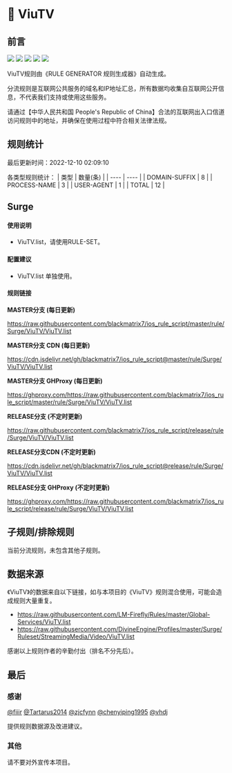 # 🧸 ViuTV

## 前言

![](https://shields.io/badge/-移除重复规则-ff69b4) ![](https://shields.io/badge/-DOMAIN与DOMAIN--SUFFIX合并-green) ![](https://shields.io/badge/-DOMAIN--SUFFIX间合并-critical) ![](https://shields.io/badge/-DOMAIN--SUFFIX与DOMAIN--KEYWORD合并-blue) ![](https://shields.io/badge/-IP--CIDR(6)合并-blueviolet) 

ViuTV规则由《RULE GENERATOR 规则生成器》自动生成。

分流规则是互联网公共服务的域名和IP地址汇总，所有数据均收集自互联网公开信息，不代表我们支持或使用这些服务。

请通过【中华人民共和国 People's Republic of China】合法的互联网出入口信道访问规则中的地址，并确保在使用过程中符合相关法律法规。

## 规则统计

最后更新时间：2022-12-10 02:09:10

各类型规则统计：
| 类型 | 数量(条)  | 
| ---- | ----  |
| DOMAIN-SUFFIX | 8  | 
| PROCESS-NAME | 3  | 
| USER-AGENT | 1  | 
| TOTAL | 12  | 


## Surge 

#### 使用说明
- ViuTV.list，请使用RULE-SET。

#### 配置建议
- ViuTV.list 单独使用。

#### 规则链接
**MASTER分支 (每日更新)**

https://raw.githubusercontent.com/blackmatrix7/ios_rule_script/master/rule/Surge/ViuTV/ViuTV.list

**MASTER分支 CDN (每日更新)**

https://cdn.jsdelivr.net/gh/blackmatrix7/ios_rule_script@master/rule/Surge/ViuTV/ViuTV.list

**MASTER分支 GHProxy (每日更新)**

https://ghproxy.com/https://raw.githubusercontent.com/blackmatrix7/ios_rule_script/master/rule/Surge/ViuTV/ViuTV.list

**RELEASE分支 (不定时更新)**

https://raw.githubusercontent.com/blackmatrix7/ios_rule_script/release/rule/Surge/ViuTV/ViuTV.list

**RELEASE分支CDN (不定时更新)**

https://cdn.jsdelivr.net/gh/blackmatrix7/ios_rule_script@release/rule/Surge/ViuTV/ViuTV.list

**RELEASE分支 GHProxy (不定时更新)**

https://ghproxy.com/https://raw.githubusercontent.com/blackmatrix7/ios_rule_script/release/rule/Surge/ViuTV/ViuTV.list

## 子规则/排除规则


当前分流规则，未包含其他子规则。

## 数据来源

《ViuTV》的数据来自以下链接，如与本项目的《ViuTV》规则混合使用，可能会造成规则大量重复。

- https://raw.githubusercontent.com/LM-Firefly/Rules/master/Global-Services/ViuTV.list
- https://raw.githubusercontent.com/DivineEngine/Profiles/master/Surge/Ruleset/StreamingMedia/Video/ViuTV.list


感谢以上规则作者的辛勤付出（排名不分先后）。

## 最后

### 感谢

[@fiiir](https://github.com/fiiir) [@Tartarus2014](https://github.com/Tartarus2014) [@zjcfynn](https://github.com/zjcfynn) [@chenyiping1995](https://github.com/chenyiping1995) [@vhdj](https://github.com/vhdj)

提供规则数据源及改进建议。

### 其他

请不要对外宣传本项目。